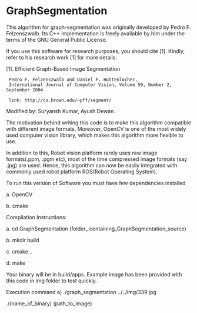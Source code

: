 # GraphSegmentation

This algorithm for graph-segmentation was originally 
developed by Pedro F. Felzenszwalb. Its C++ implementation 
is freely available by him under the terms of the GNU General Public License.

If you use this software for research purposes, you should cite [1]. 
Kindly, refer to his research work [1] for more details:

[1]. Efficient Graph-Based Image Segmentation 

     Pedro F. Felzenszwalb and Daniel P. Huttenlocher,
     International Journal of Computer Vision, Volume 59, Number 2, September 2004
     
     link: http://cs.brown.edu/~pff/segment/


Modified by: Suryansh Kumar, Ayush Dewan.

The motivation behind writing this code is to make this algorithm compatible with different image formats. 
Moreover, OpenCV is one of the most widely used computer vision library, which makes this algorithm more 
flexible to use. 

In addition to this, Robot vision platform rarely uses raw image formats(.ppm, .pgm etc), most of the 
time compressed image formats (say .jpg) are used. Hence, this algorithm can now be easily integrated 
with commonly used robot platform ROS(Robot Operating System). 

To run this version of Software you must have few dependencies installed 

a. OpenCV

b. cmake

Compilation Instructions:

a. cd GraphSegmentation (folder_ containing_GraphSegmentation_source)

b. mkdir build

c. cmake ..

d. make

Your binary will be in build/apps.
Example image has been provided with this code in img folder to test quickly.

Execution command
a) ./graph_segmentation ../../img/339.jpg 

   ./(name_of_binary) (path_to_image)

